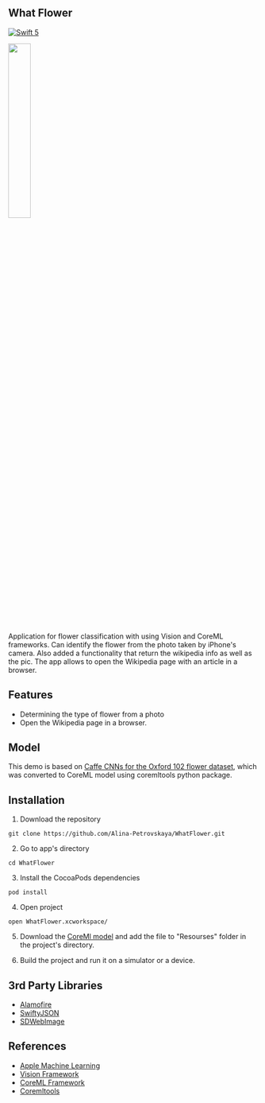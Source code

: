 ## What Flower
[![Swift 5](https://img.shields.io/badge/Swift-5.0-orange.svg?style=flat)](https://swift.org)

<img src="https://media.tenor.com/images/97185aa275e3171e27ac01eb0a5dc756/tenor.gif" width="30%" height="auto">

Application for flower classification with using Vision and CoreML frameworks. Can identify the flower from the photo taken by iPhone's camera. Also added a functionality that return the wikipedia info as well as the pic. 
The app allows to open the Wikipedia page with an article in a browser.


## Features
- Determining the type of flower from a photo
- Open the Wikipedia page in a browser.


## Model
This demo is based on [Caffe CNNs for the Oxford 102 flower dataset](https://github.com/jimgoo/caffe-oxford102), which was converted to CoreML model using coremltools python package. 


## Installation
1. Download the repository

`git clone https://github.com/Alina-Petrovskaya/WhatFlower.git`

2. Go to app's directory

`cd WhatFlower`

3. Install the CocoaPods dependencies

`pod install`

4. Open project

`open WhatFlower.xcworkspace/`

5. Download the [CoreMl model](https://drive.google.com/file/d/1zUyKD1__ukChKjm_EhXz_zPfjcSMH9QG/view?usp=sharing) and add the file to "Resourses" folder in the project's directory.

6. Build the project and run it on a simulator or a device.




## 3rd Party Libraries
- [Alamofire](https://github.com/Alamofire/Alamofire)
- [SwiftyJSON](https://github.com/SwiftyJSON/SwiftyJSON)
- [SDWebImage](https://github.com/SDWebImage/SDWebImage)


## References
- [Apple Machine Learning](https://developer.apple.com/machine-learning/)
- [Vision Framework](https://developer.apple.com/documentation/vision)
- [CoreML Framework](https://developer.apple.com/documentation/coreml)
- [Coremltools](https://pypi.org/project/coremltools/)
